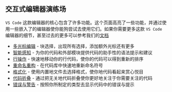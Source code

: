 ## 交互式编辑器演练场
`VS Code` 这款编辑器的核心包含了许多功能。这个页面高亮了一些功能，并通过使用一些嵌入了的编辑器使你能狗尝试去使用它们。如果你需要更多这款 `VS Code` 编辑器的细节，甚至过去的更多可以参考我们的[文档](https://code.visualstudio.com/docs#vscode)

* [多光标编辑](#多光标编辑) - 块选择，出现所有选择，添加额外光标还有更多
* [智能感知](#智能感知) - 为你的代码和外部模块提供代码的助手性的语法提示和建议
* [行操作](#行操作) - 快速地移动你的行代码，使你的代码可以得到重新的排序
* [重命名重构](#重命名重构) - 在代码库中快速地重新命名符号
* [格式化](#格式化) - 使用内置地文件去选择格式，使你地代码看起来赏心悦目
* [代码折叠](#代码折叠) - 通过把无关地代码折叠使你更好地关注于你需要关注的代码
* [错误与警告](#错误与警告) - 按照你所制定的类型去显示代码中的错误与提示
